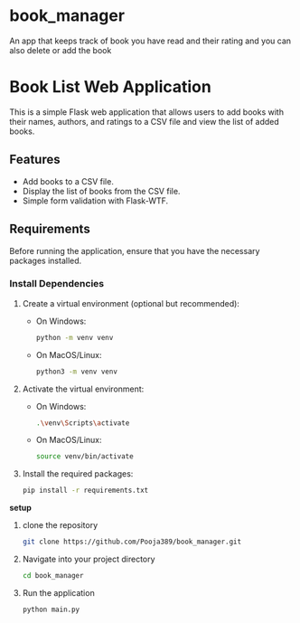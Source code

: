 # book_manager
An app that keeps track of book you have read and their rating and you can also delete or add the book
# Book List Web Application

This is a simple Flask web application that allows users to add books with their names, authors, and ratings to a CSV file and view the list of added books.

## Features
- Add books to a CSV file.
- Display the list of books from the CSV file.
- Simple form validation with Flask-WTF.

## Requirements

Before running the application, ensure that you have the necessary packages installed.

### Install Dependencies

1. Create a virtual environment (optional but recommended):
   - On Windows:
     ```bash
     python -m venv venv
     ```
   - On MacOS/Linux:
     ```bash
     python3 -m venv venv
     ```

2. Activate the virtual environment:
   - On Windows:
     ```bash
     .\venv\Scripts\activate
     ```
   - On MacOS/Linux:
     ```bash
     source venv/bin/activate
     ```

3. Install the required packages:
   ```bash
   pip install -r requirements.txt
   ```
**setup**   
1. clone the repository
   ```bash
   git clone https://github.com/Pooja389/book_manager.git
   ```
2. Navigate into your project directory
   ```bash
   cd book_manager
   ```
3. Run the application
   ```bash
   python main.py      
